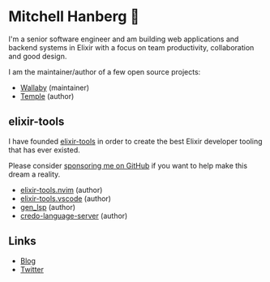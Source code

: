 # Mitchell Hanberg 🤗

I'm a senior software engineer and am building web applications and backend systems in Elixir with a focus on team productivity, collaboration and good design.

I am the maintainer/author of a few open source projects:

- [Wallaby](https://www.github.com/elixir-wallaby/wallaby) (maintainer)
- [Temple](https://www.github.com/mhanberg/temple) (author)

## elixir-tools

I have founded [elixir-tools](https://github.com/elixir-tools) in order to create the best Elixir developer tooling that has ever existed.

Please consider [sponsoring me on GitHub](https://github.com/sponsors/mhanberg) if you want to help make this dream a reality.

- [elixir-tools.nvim](https://www.github.com/elixir-tools/elixir-tools.nvim) (author)
- [elixir-tools.vscode](https://www.github.com/elixir-tools/elixir-tools.vscode) (author)
- [gen_lsp](https://www.github.com/elixir-tools/gen_lsp) (author)
- [credo-language-server](https://github.com/elixir-tools/credo-language-server) (author)

## Links

- [Blog](https://www.mitchellhanberg.com)
- [Twitter](https://twitter.com/mitchhanberg)
